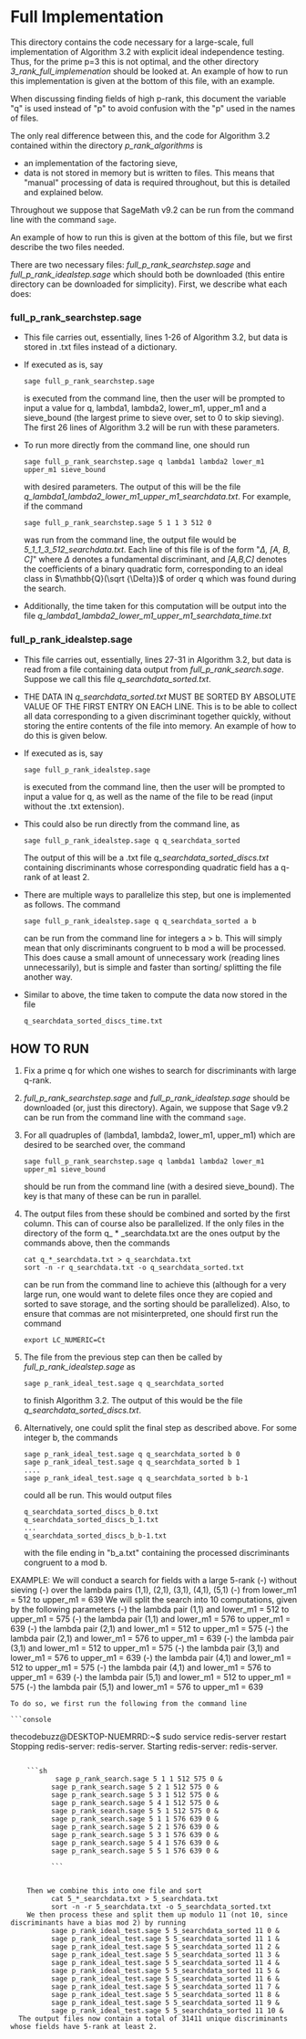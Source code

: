 # Full Implementation

This directory contains the code necessary for a large-scale, full implementation of Algorithm 3.2 with explicit ideal independence testing. Thus, for the prime p=3 this is not optimal, and the other directory  *3_rank_full_implemenation* should be looked at. An example of how to run this implementation is given at the bottom of this file, with an example. 

When discussing finding fields of high p-rank, this document the variable "q" is used instead of "p" to avoid confusion with the "p" used in the names of files.

The only real difference between this, and the code for Algorithm 3.2 contained within the directory *p_rank_algorithms* is 
* an implementation of the factoring sieve,
* data is not stored in memory but is written to files. This means that "manual" processing of data is required throughout, but this is detailed and explained below. 

Throughout we suppose that SageMath v9.2 can be run from the command line with the command `sage`. 

An example of how to run this is given at the bottom of this file, but we first describe the two files needed. 

There are two necessary files: *full_p_rank_searchstep.sage* and *full_p_rank_idealstep.sage* which should both be downloaded (this entire directory can be downloaded for simplicity). First, we describe what each does:

### full_p_rank_searchstep.sage
 * This file carries out, essentially, lines 1-26 of Algorithm 3.2, but data is stored in .txt files instead of a dictionary.
 * If executed as is, say 
    ```
    sage full_p_rank_searchstep.sage
    ```
    is executed from the command line, then the user will be prompted to input a value for q, lambda1, lambda2, lower_m1, upper_m1 and a sieve_bound (the largest prime to sieve over, set to 0 to skip sieving). The first 26 lines of Algorithm 3.2 will be run with these parameters. 
 * To run more directly from the command line, one should run

    ```
    sage full_p_rank_searchstep.sage q lambda1 lambda2 lower_m1 upper_m1 sieve_bound
    ```
    with desired parameters. The output of this will be the file *q_lambda1_lambda2_lower_m1_upper_m1_searchdata.txt*. For example, if the command 

    ```
    sage full_p_rank_searchstep.sage 5 1 1 3 512 0
    ```
    was run from the command line, the output file would be *5_1_1_3_512_searchdata.txt*. Each line of this file is of the form "*$\Delta$, [A, B, C]*" where $\Delta$ denotes a fundamental discriminant, and *[A,B,C]* denotes the coefficients of a binary quadratic form, corresponding to an ideal class in $\mathbb{Q}(\sqrt {\Delta})$ of order q which was found during the search. 
 * Additionally, the time taken for this computation will be output into the file *q_lambda1_lambda2_lower_m1_upper_m1_searchdata_time.txt*

          
 ### full_p_rank_idealstep.sage
 * This file carries out, essentially, lines 27-31 in Algorithm 3.2, but data is read from a file containing data output from *full_p_rank_search.sage*. Suppose we call this file *q_searchdata_sorted.txt*.
 *  THE DATA IN *q_searchdata_sorted.txt* MUST BE SORTED BY ABSOLUTE VALUE OF THE FIRST ENTRY ON EACH LINE. This is to be able to collect all data corresponding to a given discriminant together quickly, without storing the entire contents of the file into memory. An example of how to do this is given below. 
 *  If executed as is, say  
    ```
    sage full_p_rank_idealstep.sage
    ```
    is executed from the command line, then the user will be prompted to input a value for q, as well as the name of the file to be read (input without the .txt extension). 
    
 * This could also be run directly from the command line, as 
    ```
    sage full_p_rank_idealstep.sage q q_searchdata_sorted
    ```
    The output of this will be a .txt file *q_searchdata_sorted_discs.txt* containing discriminants whose corresponding quadratic field has a q-rank of at least 2. 
      

 * There are multiple ways to parallelize this step, but one is implemented as follows. The command 
    ```
    sage full_p_rank_idealstep.sage q q_searchdata_sorted a b
    ```
      can be run from the command line for integers a > b. This will simply mean that only discriminants congruent to b mod a will be processed. This does cause a small amount of unnecessary work (reading lines unnecessarily), but is simple and faster than sorting/ splitting the file another way.    

 * Similar to above, the time taken to compute the data now stored in the file     
    ```
    q_searchdata_sorted_discs_time.txt
    ```



## HOW TO RUN 
1. Fix a prime q for which one wishes to search for discriminants with large q-rank. 
  1. *full_p_rank_searchstep.sage* and *full_p_rank_idealstep.sage* should be downloaded (or, just this directory). Again, we suppose that Sage v9.2 can be run from the command line with the command `sage`. 
 2. For all  quadruples of (lambda1, lambda2, lower_m1, upper_m1)  which are desired to be searched over, the command 
    ```
    sage full_p_rank_searchstep.sage q lambda1 lambda2 lower_m1 upper_m1 sieve_bound
    ```
      should be run from the command line (with a desired sieve_bound). The key is that many of these can be run in parallel. 
 3. The output files from these should be combined and sorted by the first column. This can of course also be parallelized. If the only files in the directory of the form q\_ * \_searchdata.txt are the ones output by the commands above, then the commands
    ```
    cat q_*_searchdata.txt > q_searchdata.txt
    sort -n -r q_searchdata.txt -o q_searchdata_sorted.txt
    ```

       can be run from the command line to achieve this (although for a very large run, one would want to delete files once they are copied and sorted to save storage, and the sorting should be parallelized). Also, to ensure that commas are not misinterpreted, one should first run the command 
    ```
    export LC_NUMERIC=Ct
    ```       
2. The file from the previous step can then be called by *full_p_rank_idealstep.sage* as
    ```
    sage p_rank_ideal_test.sage q q_searchdata_sorted
    ```     
      to finish Algorithm 3.2. The output of this would be the file *q_searchdata_sorted_discs.txt*. 
3.  Alternatively, one could split the final step as described above. For some integer b, the commands 
    ```
    sage p_rank_ideal_test.sage q q_searchdata_sorted b 0
    sage p_rank_ideal_test.sage q q_searchdata_sorted b 1
    ....
    sage p_rank_ideal_test.sage q q_searchdata_sorted b b-1
    ```     
       could all be run. This would output files 
    ```
    q_searchdata_sorted_discs_b_0.txt
    q_searchdata_sorted_discs_b_1.txt
    ...
    q_searchdata_sorted_discs_b_b-1.txt
    ```    
       with the file ending in "b_a.txt" containing the processed discriminants congruent to a mod b. 

EXAMPLE:
    We will conduct a search for fields with a large 5-rank
          (-) without sieving
          (-) over the lambda pairs (1,1), (2,1), (3,1), (4,1), (5,1)
          (-) from lower_m1 = 512 to upper_m1 = 639
    We will split the search into 10 computations, given by the following parameters 
          (-) the lambda pair (1,1) and lower_m1 = 512 to upper_m1 = 575
          (-) the lambda pair (1,1) and lower_m1 = 576 to upper_m1 = 639
          (-) the lambda pair (2,1) and lower_m1 = 512 to upper_m1 = 575
          (-) the lambda pair (2,1) and lower_m1 = 576 to upper_m1 = 639
          (-) the lambda pair (3,1) and lower_m1 = 512 to upper_m1 = 575
          (-) the lambda pair (3,1) and lower_m1 = 576 to upper_m1 = 639
          (-) the lambda pair (4,1) and lower_m1 = 512 to upper_m1 = 575
          (-) the lambda pair (4,1) and lower_m1 = 576 to upper_m1 = 639
          (-) the lambda pair (5,1) and lower_m1 = 512 to upper_m1 = 575
          (-) the lambda pair (5,1) and lower_m1 = 576 to upper_m1 = 639
          
    To do so, we first run the following from the command line
    
    ```console

thecodebuzz@DESKTOP-NUEMRRD:~$ sudo service redis-server restart
Stopping redis-server: redis-server.
Starting redis-server: redis-server.



```

    ```sh
           sage p_rank_search.sage 5 1 1 512 575 0 &
          sage p_rank_search.sage 5 2 1 512 575 0 &
          sage p_rank_search.sage 5 3 1 512 575 0 &
          sage p_rank_search.sage 5 4 1 512 575 0 &
          sage p_rank_search.sage 5 5 1 512 575 0 &
          sage p_rank_search.sage 5 1 1 576 639 0 &
          sage p_rank_search.sage 5 2 1 576 639 0 &
          sage p_rank_search.sage 5 3 1 576 639 0 &
          sage p_rank_search.sage 5 4 1 576 639 0 &
          sage p_rank_search.sage 5 5 1 576 639 0 &
          
          ```

         
    Then we combine this into one file and sort
          cat 5_*_searchdata.txt > 5_searchdata.txt
          sort -n -r 5_searchdata.txt -o 5_searchdata_sorted.txt
    We then process these and split them up modulo 11 (not 10, since discriminants have a bias mod 2) by running 
          sage p_rank_ideal_test.sage 5 5_searchdata_sorted 11 0 &
          sage p_rank_ideal_test.sage 5 5_searchdata_sorted 11 1 &
          sage p_rank_ideal_test.sage 5 5_searchdata_sorted 11 2 &
          sage p_rank_ideal_test.sage 5 5_searchdata_sorted 11 3 &
          sage p_rank_ideal_test.sage 5 5_searchdata_sorted 11 4 &
          sage p_rank_ideal_test.sage 5 5_searchdata_sorted 11 5 &
          sage p_rank_ideal_test.sage 5 5_searchdata_sorted 11 6 &
          sage p_rank_ideal_test.sage 5 5_searchdata_sorted 11 7 &
          sage p_rank_ideal_test.sage 5 5_searchdata_sorted 11 8 &
          sage p_rank_ideal_test.sage 5 5_searchdata_sorted 11 9 &
          sage p_rank_ideal_test.sage 5 5_searchdata_sorted 11 10 &
  The output files now contain a total of 31411 unique discriminants whose fields have 5-rank at least 2. 
        
        
